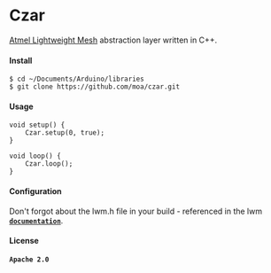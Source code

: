 # Czar

[Atmel Lightweight Mesh](http://www.atmel.com/tools/lightweight_mesh.aspx) abstraction layer written in C++.

#### Install

```Shell
$ cd ~/Documents/Arduino/libraries
$ git clone https://github.com/moa/czar.git
```

#### Usage

```Arduino
void setup() {
    Czar.setup(0, true);
}
    
void loop() {
    Czar.loop();
}
```

#### Configuration

Don't forgot about the lwm.h file in your build - referenced in the lwm [**`documentation`**](https://github.com/moa/lwm#configuration).

#### License

**`Apache 2.0`**
